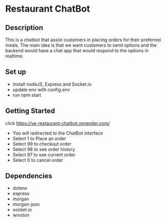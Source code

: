 # Restaurant ChatBot

## Description
This is a chatbot that assist customers in placing orders for their preferred meals. The main idea is that we want customers to send options and the backend would have a chat app that would respond to the options in realtime. 

## Set up
- Install nodeJS, Express and Socket.io
- update env with config.env
- run npm start

## Getting Started
click https://ye-restaurant-chatbot.onrender.com/
- You will redirected to the ChatBot interface
- Select 1 to Place an order
- Select 99 to checkout order
- Select 98 to see order history
- Select 97 to see current order
- Select 0 to cancel order

## Dependencies
- dotenv
- express
- morgan
- morgan-json
- socket.io
- winston
